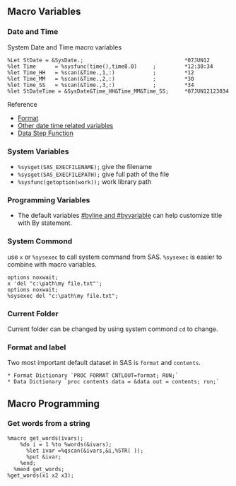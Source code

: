 ## Macro Variables

### Date and Time

System Date and Time macro variables

```sas
%Let StDate = &SysDate.;                                *07JUN12
%let Time      = %sysfunc(time(),time8.0)     ;         *12:30:34
%let Time_HH   = %scan(&Time.,1,:)            ;         *12
%let Time_MM   = %scan(&Time.,2,:)            ;         *30
%let Time_SS   = %scan(&Time.,3,:)            ;         *34
%let StDateTime = &SysDate&Time_HH&Time_MM&Time_SS;     *07JUN12123034
```

Reference
* [Format](http://www.uni.edu/sasdoc/lrcon/zenid-63.htm)
* [Other date time related variables](http://www.sascommunity.org/wiki/Macro_Variables_of_Date_and_Time)
* [Data Step Function](http://support.sas.com/documentation/cdl/en/etsug/60372/HTML/default/viewer.htm#etsug_intervals_sect014.htm)

### System Variables


* `%sysget(SAS_EXECFILENAME);` give the filename
* `%sysget(SAS_EXECFILEPATH);` give full path of the file 
* `%sysfunc(getoption(work));` work library path

### Programming Variables
* The default variables [#byline and #byvariable](www2.sas.com/proceedings/sugi23/Coders/p75.pdf) can help customize title with By statement.

### System Commond

use `x` or `%sysexec` to call system command from SAS. `%sysexec` is easier to combine with macro variables. 

```sas
options noxwait; 
x 'del "c:\path\my file.txt"'; 
options noxwait; 
%sysexec del "c:\path\my file.txt"; 
```
### Current Folder

Current folder can be changed by using system commond `cd` to change.

### Format and label
Two most important default dataset in SAS is `format` and `contents`.

```sas
* Format Dictionary `PROC FORMAT CNTLOUT=format; RUN;`
* Data Dictionary `proc contents data = &data out = contents; run;`
```

## Macro Programming

### Get words from a string
```sas
%macro get_words(ivars); 
    %do i = 1 %to %words(&ivars);
   	  %let ivar =%qscan(&ivars,&i,%STR( ));
	  %put &ivar;
  	%end;
  %mend get_words;
%get_words(x1 x2 x3);
```